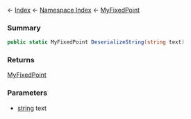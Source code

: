 ← [Index](Api-Index) ← [Namespace Index](Namespace-Index) ← [MyFixedPoint](VRage.MyFixedPoint)

### Summary

```csharp
public static MyFixedPoint DeserializeString(string text)
```

### Returns

[MyFixedPoint](VRage.MyFixedPoint)

### Parameters

* [string](https://docs.microsoft.com/en-us/dotnet/api/System.String?view=netframework-4.6) text
